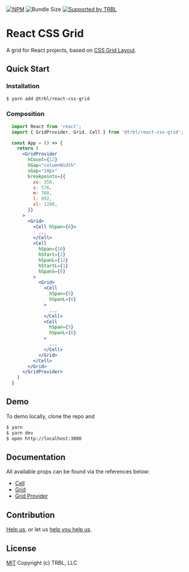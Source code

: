 [![NPM](https://img.shields.io/npm/v/@trbl/react-css-grid)](https://www.npmjs.com/@trbl/react-css-grid)
![Bundle Size](https://img.shields.io/bundlephobia/minzip/@trbl/react-css-grid?label=zipped)
[![Supported by TRBL](https://img.shields.io/badge/supported_by-TRBL-black)](https://github.com/trouble)

# React CSS Grid

A grid for React projects, based on [CSS Grid Layout](https://www.w3.org/TR/css-grid-1/).

## Quick Start

### Installation

```bash
$ yarn add @trbl/react-css-grid
```

### Composition

```jsx
  import React from 'react';
  import { GridProvider, Grid, Cell } from '@trbl/react-css-grid';

  const App = () => {
    return (
      <GridProvider
        hCount={12}
        hGap="columnWidth"
        vGap="10px"
        breakpoints={{
          xs: 350,
          s: 576,
          m: 768,
          l: 992,
          xl: 1200,
        }}
      >
        <Grid>
          <Cell hSpan={6}>
            ...
          </Cell>
          <Cell
            hSpan={10}
            hStart={2}
            hSpanL={12}
            hStartL={1}
            hSpanS={6}
          >
            <Grid>
              <Cell
                hSpan={5}
                hSpanL={6}
              >
                ...
              </Cell>
              <Cell
                hSpan={5}
                hSpanL={6}
              >
                ...
              </Cell>
            </Grid>
          </Cell>
        </Grid>
      </GridProvider>
    )
  }
```

## Demo

To demo locally, clone the repo and

```bash
$ yarn
$ yarn dev
$ open http://localhost:3000
```

## Documentation

All available props can be found via the references below:

  - [Cell](./src/Cell/README.md)
  - [Grid](./src/Grid/README.md)
  - [Grid Provider](./src/GridProvider/README.md)

## Contribution

[Help us,](https://github.com/trouble/.github/blob/master/CONTRIBUTING.md) or let us [help you help us](https://github.com/trouble/.github/blob/master/SUPPORT.md).

## License

[MIT](https://github.com/trouble/react-css-grid/blob/master/LICENSE) Copyright (c) TRBL, LLC

